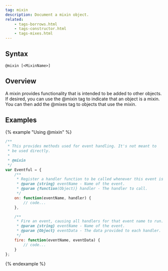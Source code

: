 ```yaml
---
tag: mixin
description: Document a mixin object.
related:
    - tags-borrows.html
    - tags-constructor.html
    - tags-mixes.html
---
```


## Syntax

`@mixin [<MixinName>]`


## Overview

A mixin provides functionality that is intended to be added to other objects. If desired, you can
use the @mixin tag to indicate that an object is a mixin. You can then add the @mixes tag to objects
that use the mixin.


## Examples

{% example "Using @mixin" %}

```js
/**
 * This provides methods used for event handling. It's not meant to
 * be used directly.
 *
 * @mixin
 */
var Eventful = {
    /**
     * Register a handler function to be called whenever this event is fired.
     * @param {string} eventName - Name of the event.
     * @param {function(Object)} handler - The handler to call.
     */
    on: function(eventName, handler) {
        // code...
    },

    /**
     * Fire an event, causing all handlers for that event name to run.
     * @param {string} eventName - Name of the event.
     * @param {Object} eventData - The data provided to each handler.
     */
    fire: function(eventName, eventData) {
        // code...
    }
};
```
{% endexample %}

